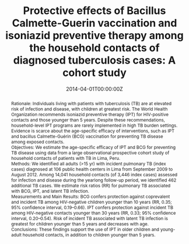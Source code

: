 ---
title: "Protective effects of Bacillus Calmette-Guerin vaccination and isoniazid preventive therapy among the household contacts of diagnosed tuberculosis cases: A cohort study"
authors:
- admin
date: "2014-04-01T00:00:00Z"
doi: "https://doi.org/10.1164/rccm.201310-1896OC"

# Schedule page publish date (NOT publication's date).
publishDate: "2020-08-18T00:00:00Z"

# Publication type.
# Legend: 0 = Uncategorized; 1 = Conference paper; 2 = Journal article;
# 3 = Preprint / Working Paper; 4 = Report; 5 = Book; 6 = Book section;
# 7 = Thesis; 8 = Patent
publication_types: ["2"]

# Publication name and optional abbreviated publication name.
publication: American Journal of Respiratory and Critical Care Medicine
publication_short: Am J Respir Crit Care Med

abstract: "Rationale: Individuals living with patients with tuberculosis (TB) are at elevated risk of infection and disease, with children at greatest risk. The World Health Organization recommends isoniazid preventive therapy (IPT) for HIV-positive contacts and those younger than 5 years. Despite these recommendations, household-level IPT programs are rarely implemented in high TB burden settings. Evidence is scarce about the age-specific efficacy of interventions, such as IPT and bacillus Calmette-Guérin (BCG) vaccination for preventing TB disease among exposed contacts.


Objectives: We estimate the age-specific efficacy of IPT and BCG for preventing TB disease using data from a large observational prospective cohort study of household contacts of patients with TB in Lima, Peru.


Methods: We identified all adults (>15 yr) with incident pulmonary TB (index cases) diagnosed at 106 public health centers in Lima from September 2009 to August 2012. Among 14,041 household contacts (of 3,446 index cases) assessed for infection and disease during the yearlong follow-up period, we identified 462 additional TB cases. We estimate risk ratios (RR) for pulmonary TB associated with BCG, IPT, and latent TB infection.


Measurements and Main Results: BCG confers protection against coprevalent and incident TB among HIV-negative children younger than 10 years (RR, 0.35; 95% confidence interval, 0.19–0.66). IPT confers protection against incident TB among HIV-negative contacts younger than 30 years (RR, 0.33; 95% confidence interval, 0.20–0.54). Risk of incident TB associated with latent TB infection is greatest for children younger than 5 years and decreases with age.


Conclusions: These findings support the use of IPT in older children and young-adult household contacts, in addition to children younger than 5 years."

# Summary. An optional shortened abstract.
# summary: Lorem ipsum dolor sit amet, consectetur adipiscing elit. Duis posuere tellus ac convallis placerat. Proin tincidunt magna sed ex sollicitudin condimentum.

tags:
- Tuberculosis
- Izoniazid preventive therapy
- Bacillus Calmette-Guérin vaccination
- Household intervention

featured: false

links:
- name: Online Access
  url: https://www.atsjournals.org/doi/full/10.1164/rccm.201310-1896OC
url_pdf: https://www.jonzelner.net/downloads/papers/zelner_ajrccm_2014.pdf
# url_code: '#'
# url_dataset: '#'
# url_poster: '#'
# url_project: ''
# url_slides: ''
# url_source: '#'
# url_video: '#'

# Featured image
# To use, add an image named `featured.jpg/png` to your page's folder. 
# image:
#   caption: ''
#   focal_point: ""
#   preview_only: false

# Associated Projects (optional).
#   Associate this publication with one or more of your projects.
#   Simply enter your project's folder or file name without extension.
#   E.g. `internal-project` references `content/project/internal-project/index.md`.
#   Otherwise, set `projects: []`.
# projects:


# Slides (optional).
#   Associate this publication with Markdown slides.
#   Simply enter your slide deck's filename without extension.
#   E.g. `slides: "example"` references `content/slides/example/index.md`.
#   Otherwise, set `slides: ""`.
slides: ""
---